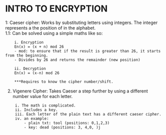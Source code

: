 # INTRO TO ENCRYPTION
1: Caeser cipher: Works by substituting letters using integers. The integer represents a the position of in the alphabet.  
    1.1: Can be solved using a simple maths like so: 

        i. Encryption
        En(x) = (x + n) mod 26
        - mod: to ensure that if the result is greater than 26, it starts from the beginning.
        - Divides by 26 and returns the remainder (new position) 

        ii. Decryption
        En(x) = (x-n) mod 26
    
        ***Requires to know the cipher number/shift. 

2. Vigenere Cipher: Takes Caeser a step further by using a different number value for each letter. 

        i. The math is complicated. 
        ii. Includes a key. 
        iii. Each letter of the plain text has a different caeser cipher. 
        iv. an example: 
            - plain txt: tool (positions: 0,1,2,3) 
            - key: dead (positions: 3, 4,0, )j